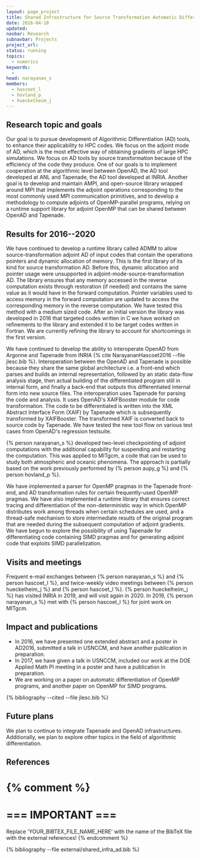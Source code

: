 ```yaml
---
layout: page_project
title: Shared Infrastructure for Source Transformation Automatic Differentiation
date: 2016-04-18
updated:
navbar: Research
subnavbar: Projects
project_url:
status: running
topics: 
  - numerics
keywords:
  - 
head: narayanan_s
members: 
  - hascoet_l
  - hovland_p
  - hueckelheim_j
---
```


## Research topic and goals
Our goal is to pursue development of Algorithmic Differentiation (AD) tools, to enhance their applicability to HPC codes. We focus on the adjoint mode of AD, which is the most effective way of obtaining gradients of large HPC simulations. We focus on AD tools by source transformation because of the efficiency of the code they produce. One of our goals is to implement cooperation at the algorithmic level between OpenAD, the AD tool developed at ANL and Tapenade, the AD tool developed at INRIA. Another goal is to develop and maintain AMPI, and open-source library wrapped around MPI that implements the adjoint operations corresponding to the most commonly used MPI communication primitives, and to develop a methodology to compute adjoints of OpenMP-parallel programs, relying on a runtime support library for adjoint OpenMP that can be shared between OpenAD and Tapenade.

## Results for 2016--2020

We have continued to develop a runtime library called ADMM to allow source-transformation adjoint AD of input codes that contain the operations pointers and dynamic allocation of memory. This is the first library of its kind for source transformation AD. Before this, dynamic allocation and pointer usage were unsupported in adjoint-mode-source-transformation AD.  The library ensures that any memory accessed in the reverse computation exists through restoration (if needed) and contains the same value as it would have in the forward computation. Pointer variables used to access memory in the forward computation are updated to access the corresponding memory in the reverse computation. We have tested this method with a medium sized code. After an initial version the library was developed in 2016 that targeted codes written in C we have worked on refinements to the library and extended it to be target codes written in Fortran. We are currently refining the library to account for shortcomings in the first version.  

We have continued to develop the ability to interoperate OpenAD from Argonne and Tapenade from INRIA {% cite NarayananHascoet2016 --file jlesc.bib %}. Interoperation between the OpenAD and Tapenade is possible because they share the same global architecture i.e. a front-end which parses and builds an internal representation, followed by an static data-flow analysis stage, then actual building of the differentiated program still in internal form, and finally a back-end that outputs this differentiated internal form into new source files. The interoperation uses Tapenade for parsing the code and analysis. It uses OpenAD's XAIFBooster module for code transformation. The code to be differentiated is written into the XML Abstract Interface Form (XAIF) by Tapenade which is subsequently transformed by XAIFBooster. The transformed XAIF is converted back to source code by Tapenade. We have tested the new tool flow on various test cases from OpenAD's regression testsuite.

{% person narayanan_s %} developed two-level checkpointing of adjoint computations with the additional capability for suspending and restarting the computation. This was applied to MITgcm, a code that can be used to study both atmospheric and oceanic phenomena. The approach is partially based on the work previously performed by {% person aupy_g %} and {% person hovland_p %}.

We have implemented a parser for OpenMP pragmas in the Tapenade front-end, and AD transformation rules for certain frequently-used OpenMP pragmas. We have also implemented a runtime library that ensures correct tracing and differentiation of the non-deterministic way in which OpenMP distributes work among threads when certain schedules are used, and a thread-safe mechanism to store intermediate results of the original program that are needed during the subsequent computation of adjoint gradients. We have begun to explore the possibility of using Tapenade for differentiating code containing SIMD pragmas and for generating adjoint code that exploits SIMD parallelization. 

## Visits and meetings
Frequent e-mail exchanges between {% person narayanan_s %} and {% person hascoet_l %}, and twice-weekly video meetings between {% person hueckelheim_j %} and {% person hascoet_l %}. {% person hueckelheim_j %} has visited INRIA in 2019, and will visit again in 2020. In 2019, {% person narayanan_s %} met with {% person hascoet_l %} for joint work on MITgcm.

## Impact and publications

* In 2016, we have presented one extended abstract and a poster in AD2016, submitted a talk in USNCCM, and have another publication in preparation.
* In 2017, we have given a talk in USNCCM, included our work at the DOE Applied Math PI meeting in a poster and have a publication in preparation.
* We are working on a paper on automatic differentiation of OpenMP programs, and another paper on OpenMP for SIMD programs.


<!--
{% comment %}
=============================
== CITING OWN PUBLICATIONS ==
=============================

You can list your own publications below in case you did not cite them in the text
(which you should do, though).
Use the Liquid citing syntax as explained in the wiki:
https://github.com/JLESC/jlesc.github.io/wiki/Markup-Language#cite-and-list-publications
Remember to use the `--file jlesc.bib` with the `cite` tag.

=====================================
== START HERE WITH YOUR ADDITIONAL REFERENCES ==
{% endcomment %}



{% comment %}
== NO MORE BELOW THIS ==
========================
{% endcomment %}
-->

{% bibliography --cited --file jlesc.bib %}


## Future plans
We plan to continue to integrate Tapenade and OpenAD infrastructures. Additionally, we plan to explore other
topics in the field of algorithmic differentiation.

## References

{% comment %}
=================
=== IMPORTANT ===
=================

Replace 'YOUR_BIBTEX_FILE_NAME_HERE' with the name of the BibTeX file with the external references!
{% endcomment %}

{% bibliography --file external/shared_infra_ad.bib %}
